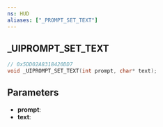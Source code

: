 ```yaml
---
ns: HUD
aliases: ["_PROMPT_SET_TEXT"]
---
```

## _UIPROMPT_SET_TEXT

```c
// 0x5DD02A8318420DD7
void _UIPROMPT_SET_TEXT(int prompt, char* text);
```

## Parameters
* **prompt**:
* **text**:
